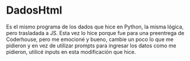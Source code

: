 # DadosHtml
Es el mismo programa de los dados que hice en Python, la misma lógica, pero trasladada a JS.
Esta vez lo hice porque fue para una preentrega de Coderhouse, pero me emocioné y bueno, cambie un poco lo que me pidieron
y en vez de utilizar prompts para ingresar los datos como me pidieron, utilicé inputs en esta modificación que hice.
